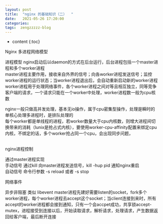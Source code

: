 ```yaml
---
layout: post
title:  "nginx 的基础知识（二）  "
date:   2021-05-26 17:20:00
categories: 
tags:  zengzzzzz-blog
---
```


* content
{:toc}

Nginx 多进程网络模型  
  
进程模型 nginx启动后以daemon的方式在后台运行，后台进程包括一个master进程和多个worker进程  
master进程主要作用，接收来自外界的信号；向各worker进程发送信号；监控worker进程的运行状态；当worker进程退出后，会自动重新启动新的worker进程  
worker进程用于处理网络事件，各个worker进程之间对等且相互独立，同等竞争客户端的请求，一个请求只能在一个worker中处理，worker进程数一般为cpu核数  
  
nginx一般只做高并发处理，基本无io操作，属于cpu密集型操作，处理是瞬时的  
单核心处理多进程时，是排队处理的  
每个worker都是单线程的进程，若worker数量大于cpu内核数，则增大进程间切换带来的消耗（lunix是抢占式内核），要使用worker-cpu-affinity配置来绑定cpu内核，不绑定的话，多个worker抢占同一个cpu，会出现同步问题，  
  
  
  
  
&nbsp;  
nginx进程控制  
  
通过master进程实现  
手动信号 通过kill 向master进程发送信号，kill -hup pid 通知nginx重启  
自动信号 命令行参数 -s reload 或者 -s stop  
  
网络事件  
  
异步非阻塞 类似 libevent master进程先建好需要listen的socket，fork多个worker进程，每个worker进程去accept这个socket；当client连接到来时，所有accept的worker进程都会接到通知，只有一个会accpet成功，共享锁accept-mutex，进程接受到连接以后，开始读取请求，解析请求，处理请求，产生数据返回给客户端，最后断开连接  
  
  
&nbsp;
